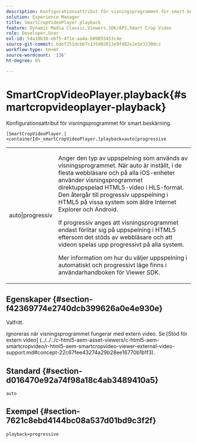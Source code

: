 ```yaml
---
description: Konfigurationsattribut för visningsprogrammet för smart beskärning.
solution: Experience Manager
title: SmartCropVideoPlayer.playback
feature: Dynamic Media Classic,Viewers,SDK/API,Smart Crop Video
role: Developer,User
exl-id: 54a10b30-ebf5-4f1e-aa4a-b09055453c4e
source-git-commit: bdef251dcbb7c135d02813e9fd82e2e5e32300cc
workflow-type: tm+mt
source-wordcount: '136'
ht-degree: 0%

---
```


# SmartCropVideoPlayer.playback{#smartcropvideoplayer-playback}

Konfigurationsattribut för visningsprogrammet för smart beskärning.

`[SmartCropVideoPlayer.|<containerId>_smartCropVideoPlayer.]playback=auto|progressive`

<table id="table_C616483932C2482CA9794DDD7313FD7C"> 
 <tbody> 
  <tr> 
   <td colname="col1"> <p> <span class="codeph"> auto|progressiv</span> </p> </td> 
   <td colname="col2"> <p> Anger den typ av uppspelning som används av visningsprogrammet. När <span class="codeph"> auto</span> är inställt, i de flesta webbläsare och på alla iOS-enheter använder visningsprogrammet direktuppspelad HTML5-video i HLS-format. Den återgår till progressiv uppspelning i HTML5 på vissa system som äldre Internet Explorer och Android. </p> <p>If <span class="codeph"> progressiv</span> anges att visningsprogrammet endast förlitar sig på uppspelning i HTML5 eftersom det stöds av webbläsare och att videon spelas upp progressivt på alla system. </p> <p>Mer information om hur du väljer uppspelning i automatiskt och progressivt läge finns i användarhandboken för Viewer SDK. </p> </td> 
  </tr> 
 </tbody> 
</table>

## Egenskaper {#section-f42369774e2740dcb399626a0e4e930e}

Valfritt.

Ignoreras när visningsprogrammet fungerar med extern video. Se [Stöd för extern video]
(../../../c-html5-aem-asset-viewers/c-html5-aem-smartcropvideo/r-html5-aem-smartcropvideo-viewer-external-video-support.md#concept-22c67fee43274a29b28ee16770b1b1f3).

## Standard {#section-d016470e92a74f98a18c4ab3489410a5}

`auto`

## Exempel {#section-7621c8ebd4144bc08a537d01bd9c3f2f}

```
playback=progressive
```
